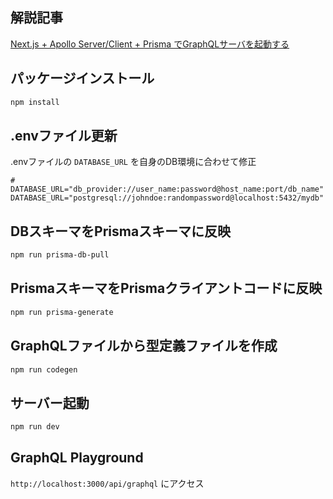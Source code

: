 ## 解説記事

[Next.js + Apollo Server/Client + Prisma でGraphQLサーバを起動する](https://zenn.dev/metallic_kfc/articles/59f3875c950056)

## パッケージインストール

```bash
npm install
```

## .envファイル更新

.envファイルの `DATABASE_URL` を自身のDB環境に合わせて修正

```
# DATABASE_URL="db_provider://user_name:password@host_name:port/db_name"
DATABASE_URL="postgresql://johndoe:randompassword@localhost:5432/mydb"
```

## DBスキーマをPrismaスキーマに反映

```bash
npm run prisma-db-pull
```

## PrismaスキーマをPrismaクライアントコードに反映

```bash
npm run prisma-generate
```

## GraphQLファイルから型定義ファイルを作成

```bash
npm run codegen
```

## サーバー起動

```bash
npm run dev
```

## GraphQL Playground

`http://localhost:3000/api/graphql` にアクセス